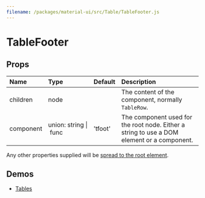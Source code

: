 ```yaml
---
filename: /packages/material-ui/src/Table/TableFooter.js
---
```


<!--- This documentation is automatically generated, do not try to edit it. -->

# TableFooter



## Props

| Name | Type | Default | Description |
|:-----|:-----|:--------|:------------|
| <span class="prop-name">children</span> | <span class="prop-type">node |  | The content of the component, normally `TableRow`. |
| <span class="prop-name">component</span> | <span class="prop-type">union:&nbsp;string&nbsp;&#124;<br>&nbsp;func<br> | <span class="prop-default">'tfoot'</span> | The component used for the root node. Either a string to use a DOM element or a component. |

Any other properties supplied will be [spread to the root element](/guides/api#spread).

## Demos

- [Tables](/demos/tables)

